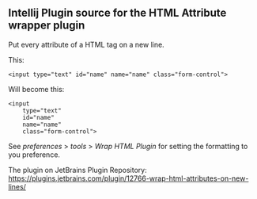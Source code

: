 ## Intellij Plugin source for the HTML Attribute wrapper plugin

Put every attribute of a HTML tag on a new line.  

This:  

    <input type="text" id="name" name="name" class="form-control">

Will become this:  

    <input
        type="text"
        id="name"
        name="name"
        class="form-control">

See _preferences_ > _tools_ > _Wrap HTML Plugin_ for setting the formatting to you preference.

The plugin on JetBrains Plugin Repository: https://plugins.jetbrains.com/plugin/12766-wrap-html-attributes-on-new-lines/